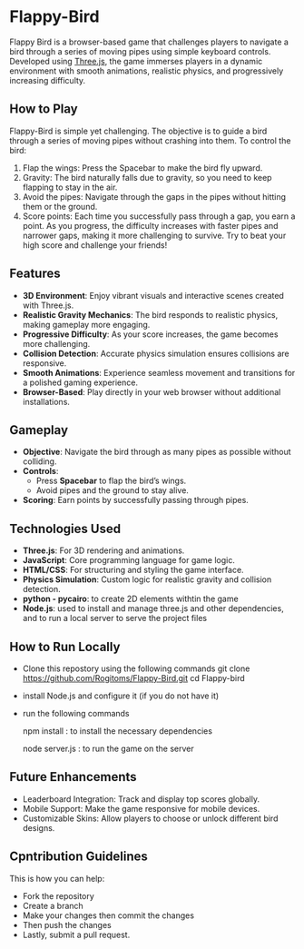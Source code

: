 # Flappy-Bird

Flappy Bird  is a browser-based game that challenges players to navigate a bird through a series of moving pipes using simple keyboard controls. Developed using [Three.js](https://threejs.org/), the game immerses players in a dynamic environment with smooth animations, realistic physics, and progressively increasing difficulty.

## How to Play
Flappy-Bird is simple yet challenging. The objective is to guide a bird through a series of moving pipes without crashing into them. 
To control the bird:
1. Flap the wings: Press the Spacebar to make the bird fly upward.
2. Gravity: The bird naturally falls due to gravity, so you need to keep flapping to stay in the air.
3. Avoid the pipes: Navigate through the gaps in the pipes without hitting them or the ground.
4. Score points: Each time you successfully pass through a gap, you earn a point.
As you progress, the difficulty increases with faster pipes and narrower gaps, making it more challenging to survive. Try to beat your high score and challenge your friends!

## Features
- **3D Environment**: Enjoy vibrant visuals and interactive scenes created with Three.js.
- **Realistic Gravity Mechanics**: The bird responds to realistic physics, making gameplay more engaging.
- **Progressive Difficulty**: As your score increases, the game becomes more challenging.
- **Collision Detection**: Accurate physics simulation ensures collisions are responsive.
- **Smooth Animations**: Experience seamless movement and transitions for a polished gaming experience.
- **Browser-Based**: Play directly in your web browser without additional installations.

## Gameplay
- **Objective**: Navigate the bird through as many pipes as possible without colliding.
- **Controls**:
  - Press **Spacebar** to flap the bird’s wings.
  - Avoid pipes and the ground to stay alive.
- **Scoring**: Earn points by successfully passing through pipes.

## Technologies Used
- **Three.js**: For 3D rendering and animations.
- **JavaScript**: Core programming language for game logic.
- **HTML/CSS**: For structuring and styling the game interface.
- **Physics Simulation**: Custom logic for realistic gravity and collision detection.
- **python - pycairo**: to create 2D elements withtin the game
- **Node.js**: used to install and manage three.js and other dependencies, and to run a local server to serve the project files 

## How to Run Locally
- Clone this repostory using the following commands
       git clone https://github.com/Rogitoms/Flappy-Bird.git
       cd Flappy-bird
- install Node.js and configure it (if you do not have it)
- run the following commands

  npm install : to install the necessary dependencies
   

  node server.js : to run the game on the server

 
## Future Enhancements
- Leaderboard Integration: Track and display top scores globally.
- Mobile Support: Make the game responsive for mobile devices.
- Customizable Skins: Allow players to choose or unlock different bird designs.

## Cpntribution Guidelines
This is how you can help:
- Fork the repository
- Create a branch
- Make your changes then commit the changes
- Then push the changes
- Lastly, submit a pull request.

  
 
